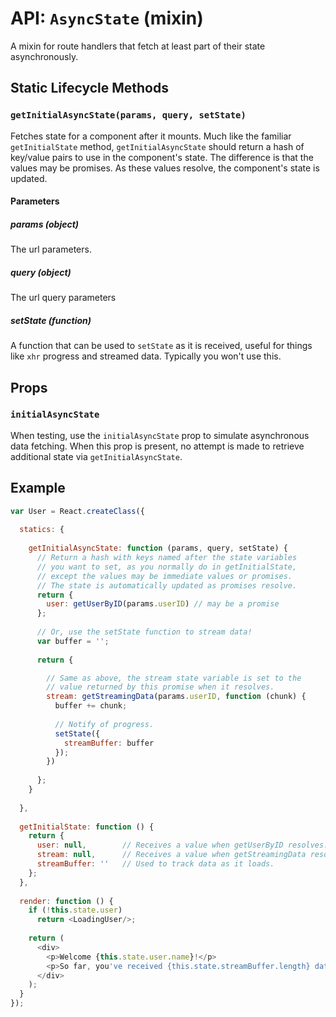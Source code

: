 API: `AsyncState` (mixin)
=========================

A mixin for route handlers that fetch at least part of their state
asynchronously.

Static Lifecycle Methods
------------------------

### `getInitialAsyncState(params, query, setState)`

Fetches state for a component after it mounts. Much like the familiar
`getInitialState` method, `getInitialAsyncState` should return a hash of
key/value pairs to use in the component's state.  The difference is that
the values may be promises. As these values resolve, the component's
state is updated.

#### Parameters

##### params (object)

The url parameters.

##### query (object)

The url query parameters

##### setState (function)

A function that can be used to `setState` as it is received, useful for
things like `xhr` progress and streamed data. Typically you won't use
this.

Props
-----

### `initialAsyncState`

When testing, use the `initialAsyncState` prop to simulate asynchronous
data fetching. When this prop is present, no attempt is made to retrieve
additional state via `getInitialAsyncState`.

Example
-------

```js
var User = React.createClass({
 
  statics: {
 
    getInitialAsyncState: function (params, query, setState) {
      // Return a hash with keys named after the state variables
      // you want to set, as you normally do in getInitialState,
      // except the values may be immediate values or promises.
      // The state is automatically updated as promises resolve.
      return {
        user: getUserByID(params.userID) // may be a promise
      };
 
      // Or, use the setState function to stream data!
      var buffer = '';
 
      return {

        // Same as above, the stream state variable is set to the
        // value returned by this promise when it resolves.
        stream: getStreamingData(params.userID, function (chunk) {
          buffer += chunk;
 
          // Notify of progress.
          setState({
            streamBuffer: buffer
          });
        })
 
      };
    }
 
  },
 
  getInitialState: function () {
    return {
      user: null,        // Receives a value when getUserByID resolves.
      stream: null,      // Receives a value when getStreamingData resolves.
      streamBuffer: ''   // Used to track data as it loads.
    };
  },
 
  render: function () {
    if (!this.state.user)
      return <LoadingUser/>;
 
    return (
      <div>
        <p>Welcome {this.state.user.name}!</p>
        <p>So far, you've received {this.state.streamBuffer.length} data!</p>
      </div>
    );
  }
});
```

